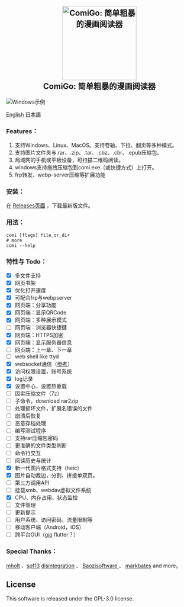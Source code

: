 <h2 align="center">
  <img src="https://raw.githubusercontent.com/yumenaka/comi/master/icon.ico" alt="ComiGo: 简单粗暴的漫画阅读器" width="200">
  <br>ComiGo: 简单粗暴的漫画阅读器<br>
</h2>

![Windows示例](https://www.yumenaka.net/wp-content/uploads/2020/08/sample.gif "Windows示例")

[English](https://github.com/yumenaka/comi/blob/master/README_EN.md)   [日本語](https://github.com/yumenaka/comi/blob/master/README_JP.md)

### Features：  
1. 支持Windows、Linux、MacOS。支持卷轴、下拉、翻页等多种模式。
2. 支持图片文件夹与.rar、.zip、.tar、.cbz、.cbr、.epub压缩包。
3. 局域网的手机或平板设备，可扫描二维码阅读。  
4. windows支持拖拽压缩包到comi.exe（或快捷方式）上打开。
5. frp转发、webp-server压缩等扩展功能
### 安装：
在 [Releases页面](https://github.com/yumenaka/comi/releases ) ，下载最新版文件。

### 用法：
```
comi [flags] file_or_dir
# more
comi --help
```

### 特性与 Todo：
- [x] 多文件支持
- [x] 网页书架
- [x] 优化打开速度
- [x] 可配合frp与webpserver
- [x] 网页端：分享功能
- [x] 网页端：显示QRCode
- [x] 网页端：多种展示模式
- [ ] 网页端：浏览器快捷键
- [x] 网页端：HTTPS加密
- [x] 网页端：显示服务器信息
- [ ] 网页端：上一章、下一章
- [ ] web shell like ttyd
- [x] websocket通信（[参考](https://github.com/Unrud/remote-touchpad)）
- [x] 访问权限设置，账号系统
- [x] log记录
- [x] 设置中心，设置热重载
- [ ] 固实压缩文件（7z）
- [ ] 子命令，download rar2zip 
- [ ] 处理损坏文件，扩展名错误的文件
- [ ] 崩溃后恢复
- [ ] 恶意存档处理
- [ ] 编写测试程序
- [ ] 支持rar压缩包密码
- [ ] 更准确的文件类型判断
- [ ] 命令行交互
- [ ] 阅读历史与统计
- [x] 新一代图片格式支持（heic）
- [x] 图片自动裁边，分割、拼接单双页。
- [ ] 第三方调用API
- [ ] 挂载smb、webdav虚拟文件系统
- [x] CPU、内存占用、状态监控
- [ ] 文件管理
- [ ] 更新提示
- [ ] 用户系统、访问密码，流量限制等
- [ ] 移动客户端（Android，iOS）
- [ ] 跨平台GUI（[gio](https://gioui.org/) flutter？）

### Special Thanks：
[mholt](https://github.com/mholt)  、[spf13](https://github.com/spf13)  [disintegration](https://github.com/disintegration)   、 [Baozisoftware ](https://github.com/Baozisoftware) 、 [markbates](github.com/markbates/pkger)  and more。

## License

This software is released under the GPL-3.0 license.
